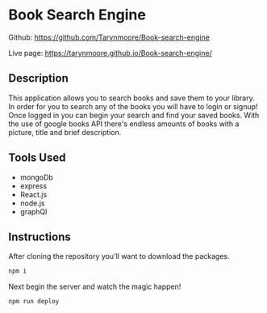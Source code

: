 # Book Search Engine 
Github: https://github.com/Tarynmoore/Book-search-engine

Live page: https://tarynmoore.github.io/Book-search-engine/


## Description 
This application allows you to search books and save them to your library. In order for you to search any of the books you will have to login or signup! Once logged in you can begin your search and find your saved books. With the use of google books API there's endless amounts of books with a picture, title and brief description. 

## Tools Used
+ mongoDb
+ express
+ React.js
+ node.js
+ graphQl

## Instructions 
After cloning the repository you'll want to download the packages. 
```bash
npm i 
```
Next begin the server and watch the magic happen! 
```bash
npm run deploy
```
